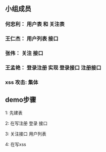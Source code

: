 ## 小组成员

### 何忠利： 用户表 和 关注表
### 王仁杰： 用户列表 接口  
### 张伟：   关注    接口
### 王孟艳： 登录注册 实现 登录接口 注册接口


### xss 攻击: 集体

## demo步骤

1: 先建表

2: 在写注册 登录 接口

3: 关注接口 用户列表

4: 在写xss

